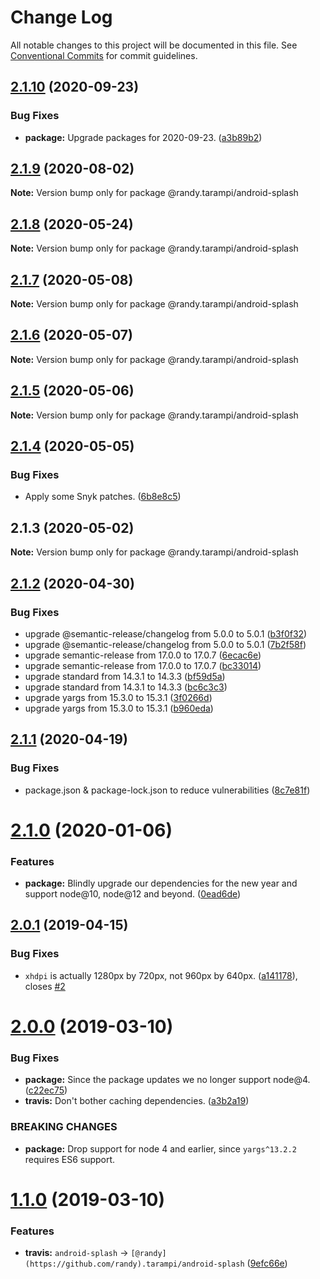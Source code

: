 # Change Log

All notable changes to this project will be documented in this file.
See [Conventional Commits](https://conventionalcommits.org) for commit guidelines.

## [2.1.10](https://github.com/randytarampi/android-splash/compare/@randy.tarampi/android-splash@2.1.9...@randy.tarampi/android-splash@2.1.10) (2020-09-23)


### Bug Fixes

* **package:** Upgrade packages for 2020-09-23. ([a3b89b2](https://github.com/randytarampi/android-splash/commit/a3b89b29de919f5cdeed36feca9f296e71742ec8))





## [2.1.9](https://github.com/randytarampi/android-splash/compare/@randy.tarampi/android-splash@2.1.8...@randy.tarampi/android-splash@2.1.9) (2020-08-02)

**Note:** Version bump only for package @randy.tarampi/android-splash





## [2.1.8](https://github.com/randytarampi/android-splash/compare/@randy.tarampi/android-splash@2.1.7...@randy.tarampi/android-splash@2.1.8) (2020-05-24)

**Note:** Version bump only for package @randy.tarampi/android-splash





## [2.1.7](https://github.com/randytarampi/android-splash/compare/@randy.tarampi/android-splash@2.1.6...@randy.tarampi/android-splash@2.1.7) (2020-05-08)

**Note:** Version bump only for package @randy.tarampi/android-splash





## [2.1.6](https://github.com/randytarampi/android-splash/compare/@randy.tarampi/android-splash@2.1.5...@randy.tarampi/android-splash@2.1.6) (2020-05-07)

**Note:** Version bump only for package @randy.tarampi/android-splash





## [2.1.5](https://github.com/randytarampi/android-splash/compare/@randy.tarampi/android-splash@2.1.4...@randy.tarampi/android-splash@2.1.5) (2020-05-06)

**Note:** Version bump only for package @randy.tarampi/android-splash





## [2.1.4](https://github.com/randytarampi/android-splash/compare/@randy.tarampi/android-splash@2.1.3...@randy.tarampi/android-splash@2.1.4) (2020-05-05)


### Bug Fixes

* Apply some Snyk patches. ([6b8e8c5](https://github.com/randytarampi/android-splash/commit/6b8e8c5e3e08ffacfaacc92ea3d8de16da186fc4))





## 2.1.3 (2020-05-02)

**Note:** Version bump only for package @randy.tarampi/android-splash





## [2.1.2](https://github.com/randytarampi/android-splash/compare/v2.1.1...v2.1.2) (2020-04-30)


### Bug Fixes

* upgrade @semantic-release/changelog from 5.0.0 to 5.0.1 ([b3f0f32](https://github.com/randytarampi/android-splash/commit/b3f0f323ec0f7645590e7faeda9afb8992784012))
* upgrade @semantic-release/changelog from 5.0.0 to 5.0.1 ([7b2f58f](https://github.com/randytarampi/android-splash/commit/7b2f58f04408937ed7c87b1edc600790fad33d65))
* upgrade semantic-release from 17.0.0 to 17.0.7 ([6ecac6e](https://github.com/randytarampi/android-splash/commit/6ecac6e8e90aba62acdc43371143443549778ca2))
* upgrade semantic-release from 17.0.0 to 17.0.7 ([bc33014](https://github.com/randytarampi/android-splash/commit/bc3301421ea0fe45b1437679cddb75344e24feac))
* upgrade standard from 14.3.1 to 14.3.3 ([bf59d5a](https://github.com/randytarampi/android-splash/commit/bf59d5a4253702f499eb9eb3575ade84818387ba))
* upgrade standard from 14.3.1 to 14.3.3 ([bc6c3c3](https://github.com/randytarampi/android-splash/commit/bc6c3c35739cb7de97cb264c3954674982bf0b20))
* upgrade yargs from 15.3.0 to 15.3.1 ([3f0266d](https://github.com/randytarampi/android-splash/commit/3f0266d8f109cc03b529d55ae6fdaa0bfa8292be))
* upgrade yargs from 15.3.0 to 15.3.1 ([b960eda](https://github.com/randytarampi/android-splash/commit/b960eda9d81403dfe6fd23fd53551f3f1882f03f))

## [2.1.1](https://github.com/randytarampi/android-splash/compare/v2.1.0...v2.1.1) (2020-04-19)


### Bug Fixes

* package.json & package-lock.json to reduce vulnerabilities ([8c7e81f](https://github.com/randytarampi/android-splash/commit/8c7e81f6ea4015828f82de4840b5bcf553fcad25))

# [2.1.0](https://github.com/randytarampi/android-splash/compare/v2.0.1...v2.1.0) (2020-01-06)


### Features

* **package:** Blindly upgrade our dependencies for the new year and support node@10, node@12 and beyond. ([0ead6de](https://github.com/randytarampi/android-splash/commit/0ead6dee4c59e2b5420bca76a1732173d4d0e663))

## [2.0.1](https://github.com/randytarampi/android-splash/compare/v2.0.0...v2.0.1) (2019-04-15)


### Bug Fixes

* `xhdpi` is actually 1280px by 720px, not 960px by 640px. ([a141178](https://github.com/randytarampi/android-splash/commit/a141178)), closes [#2](https://github.com/randytarampi/android-splash/issues/2)

# [2.0.0](https://github.com/randytarampi/android-splash/compare/v1.1.0...v2.0.0) (2019-03-10)


### Bug Fixes

* **package:** Since the package updates we no longer support node@4. ([c22ec75](https://github.com/randytarampi/android-splash/commit/c22ec75))
* **travis:** Don't bother caching dependencies. ([a3b2a19](https://github.com/randytarampi/android-splash/commit/a3b2a19))


### BREAKING CHANGES

* **package:** Drop support for node 4 and earlier, since `yargs^13.2.2` requires ES6 support.

# [1.1.0](https://github.com/randytarampi/android-splash/compare/v1.0.2...v1.1.0) (2019-03-10)


### Features

* **travis:** `android-splash` -> `[@randy](https://github.com/randy).tarampi/android-splash` ([9efc66e](https://github.com/randytarampi/android-splash/commit/9efc66e))
